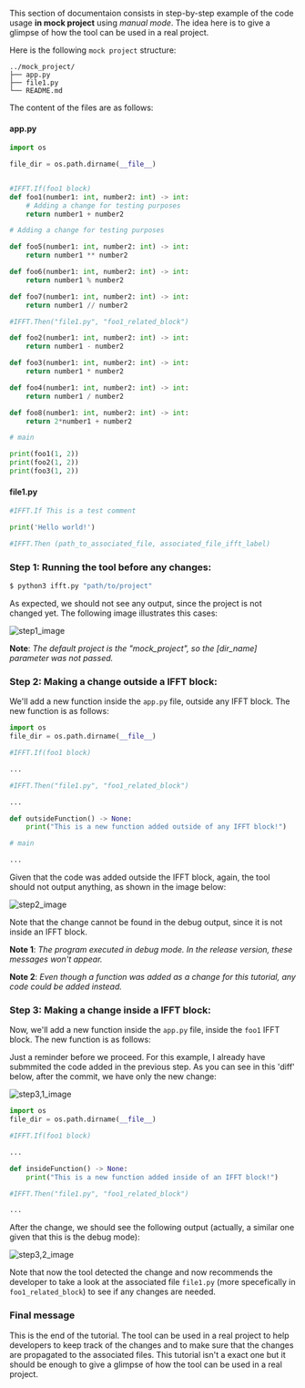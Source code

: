 This section of documentaion consists in step-by-step example of the code usage **in mock project** using *manual mode*.
The idea here is to give a glimpse of how the tool can be used in a real project.

Here is the following `mock project` structure:

```
../mock_project/
├── app.py
├── file1.py
└── README.md
```
The content of the files are as follows:

#### **app.py**
```python
import os

file_dir = os.path.dirname(__file__)


#IFFT.If(foo1 block)
def foo1(number1: int, number2: int) -> int:
    # Adding a change for testing purposes
    return number1 + number2

# Adding a change for testing purposes

def foo5(number1: int, number2: int) -> int:
    return number1 ** number2

def foo6(number1: int, number2: int) -> int:
    return number1 % number2

def foo7(number1: int, number2: int) -> int:
    return number1 // number2

#IFFT.Then("file1.py", "foo1_related_block")

def foo2(number1: int, number2: int) -> int:
    return number1 - number2

def foo3(number1: int, number2: int) -> int:
    return number1 * number2

def foo4(number1: int, number2: int) -> int:
    return number1 / number2

def foo8(number1: int, number2: int) -> int:
    return 2*number1 + number2

# main

print(foo1(1, 2))
print(foo2(1, 2))
print(foo3(1, 2))

```


#### **file1.py**
```python
#IFFT.If This is a test comment

print('Hello world!')

#IFFT.Then (path_to_associated_file, associated_file_ifft_label)
```



<!--- Sections with use cases -->

### **Step 1**: Running the tool before any changes:
```bash
$ python3 ifft.py "path/to/project"
```

As expected, we should not see any output, since the project is not changed yet. The following image
illustrates this cases:

![step1_image](https://i.postimg.cc/KvN4B8z0/Captura-de-tela-de-2024-05-21-19-42-59.png)

**Note**: *The default project is the "mock_project", so the [dir_name] parameter was not passed.*

### **Step 2**: Making a change outside a IFFT block:
We'll add a new function inside the `app.py` file, outside any IFFT block. The new function is as follows:
```python
import os
file_dir = os.path.dirname(__file__)

#IFFT.If(foo1 block)

...

#IFFT.Then("file1.py", "foo1_related_block")

...

def outsideFunction() -> None:
    print("This is a new function added outside of any IFFT block!")

# main

...
```

Given that the code was added outside the IFFT block, again, the tool should not output anything, as shown in the image below:

![step2_image](https://i.postimg.cc/8ccYbVrJ/Captura-de-tela-de-2024-05-21-21-00-12.png)


Note that the change cannot be found in the debug output, since it is not inside an IFFT block.

**Note 1**: *The program executed in debug mode. In the release version, these messages won't appear.*

**Note 2**: *Even though a function was added as a change for this tutorial, any code could be added instead.*

### **Step 3**: Making a change inside a IFFT block:
Now, we'll add a new function inside the `app.py` file, inside the `foo1` IFFT block. The new function is as follows:

Just a reminder before we proceed. For this example, I already have submmited the code added in the previous step.
As you can see in this 'diff' below, after the commit, we have only the new change:

![step3,1_image](https://i.postimg.cc/52QSS2KW/Captura-de-tela-de-2024-05-21-21-07-25.png)

```python
import os
file_dir = os.path.dirname(__file__)

#IFFT.If(foo1 block)

...

def insideFunction() -> None:
    print("This is a new function added inside of an IFFT block!")

#IFFT.Then("file1.py", "foo1_related_block")

...

```

After the change, we should see the following output (actually, a similar one given that this is the debug mode):

![step3,2_image](https://i.postimg.cc/ZKprWMWJ/Captura-de-tela-de-2024-05-21-21-11-38.png)

Note that now the tool detected the change and now recommends the developer to take a look at the associated file `file1.py` (more specefically in `foo1_related_block`) to see if any changes are needed.


<!--- Ending the tutorial section -->

### **Final message**
This is the end of the tutorial. The tool can be used in a real project to help developers to keep track of the changes and to make sure that the changes are propagated to the associated files. This tutorial isn't a exact one but it should be enough to give a glimpse of how the tool can be used in a real project.
